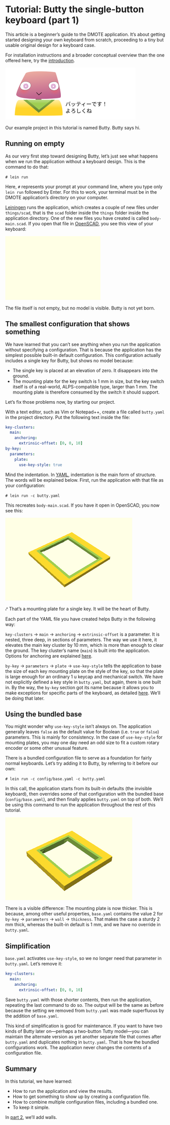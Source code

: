 <!--This document was generated. Edit the source files under “resources/butty”, not this file.-->
# Tutorial: Butty the single-button keyboard (part 1)

This article is a beginner’s guide to the DMOTE application. It’s about getting
started designing your own keyboard from scratch, proceeding to a tiny but
usable original design for a keyboard case.

For installation instructions and a broader conceptual overview than the one
offered here, try the [introduction](intro.md).

![Cartoon-style Butty](img/butty/mascot_greeting.png)

Our example project in this tutorial is named Butty. Butty says hi.

## Running on empty

As our very first step toward designing Butty, let’s just see what happens
when we run the application without a keyboard design. This is the command to
do that:

`# lein run`

Here, `#` represents your prompt at your command line, where you type only
`lein run` followed by Enter. For this to work, your terminal must be in the
DMOTE application’s directory on your computer.

[Leiningen](https://leiningen.org/) runs the application, which creates a
couple of new files under `things/scad`, that is the `scad` folder inside the
`things` folder inside the application directory. One of the new files you have
created is called `body-main.scad`. If you open that file in
[OpenSCAD](https://www.openscad.org/), you see this view of your keyboard:

![Empty space](img/butty/bare.png)

The file itself is not empty, but no model is visible. Butty is not yet born.

## The smallest configuration that shows something

We have learned that you can’t see anything when you run the application
without specifying a configuration. That is because the application has the
simplest possible built-in default configuration. This configuration actually
includes a single key for Butty, but shows no model because:

* The single key is placed at an elevation of zero. It disappears into the
  ground.
* The mounting plate for the key switch is 1 mm in size, but the key switch
  itself is of a real-world, ALPS-compatible type, larger than 1 mm. The
  mounting plate is therefore consumed by the switch it should support.

Let’s fix those problems now, by starting our project.

With a text editor, such as Vim or Notepad++, create a file called `butty.yaml`
in the project directory. Put the following text inside the file:

```yaml
key-clusters:
  main:
    anchoring:
      extrinsic-offset: [0, 0, 10]
by-key:
  parameters:
    plate:
      use-key-style: true
```

Mind the indentation. In [YAML](https://en.wikipedia.org/wiki/YAML),
indentation is the main form of structure. The words will be explained below.
First, run the application with that file as your configuration:

`# lein run -c butty.yaml`

This recreates `body-main.scad`. If you have it open in OpenSCAD, you now see this:

![Just a plate](img/butty/min.png)

⤤ That’s a mounting plate for a single key. It will be the heart of Butty.

Each part of the YAML file you have created helps Butty in the following way:

`key-clusters` → `main` → `anchoring` → `extrinsic-offset` is a parameter. It
is nested, three deep, in sections of parameters. The way we use it here, it
elevates the main key cluster by 10 mm, which is more than enough to clear the
ground. The key cluster’s name (`main`) is built into the application. Options
for anchoring are explained [here](options-anchoring.md).

`by-key` → `parameters` → `plate` → `use-key-style` tells the application to
base the size of each key mounting plate on the style of the key, so that the
plate is large enough for an ordinary 1 u keycap and mechanical switch. We have
not explicitly defined a key style in `butty.yaml`, but again, there is one
built in. By the way, the `by-key` section got its name because it allows you
to make exceptions for specific parts of the keyboard, as detailed
[here](options-nested.md). We’ll be doing that later.

## Using the bundled base

You might wonder why `use-key-style` isn’t always on. The application generally
leaves `false` as the default value for Boolean (i.e. `true` or `false`)
parameters. This is mainly for consistency. In the case of `use-key-style` for
mounting plates, you may one day need an odd size to fit a custom rotary
encoder or some other unusual feature.

There is a bundled configuration file to serve as a foundation for fairly
normal keyboards. Let’s try adding it to Butty, by referring to it before our
own:

`# lein run -c config/base.yaml -c butty.yaml`

In this call, the application starts from its built-in defaults (the invisible
keyboard), then overrides some of that configuration with the bundled base
(`config/base.yaml`), and then finally applies `butty.yaml` on top of both.
We’ll be using this command to run the application throughout the rest of this
tutorial.

![A plate from the bundled base](img/butty/base.png)

There is a visible difference: The mounting plate is now thicker. This is
because, among other useful properties, `base.yaml` contains the value 2 for
`by-key` → `parameters` → `wall` → `thickness`. That makes the case a sturdy 2
mm thick, whereas the built-in default is 1 mm, and we have no override in
`butty.yaml`.

## Simplification

`base.yaml` activates `use-key-style`, so we no longer need that parameter in
`butty.yaml`. Let’s remove it:

```yaml
key-clusters:
  main:
    anchoring:
      extrinsic-offset: [0, 0, 10]
```

Save `butty.yaml` with those shorter contents, then run the application,
repeating the last command to do so. The output will be the same as before
because the setting we removed from `butty.yaml` was made superfluous by the
addition of `base.yaml`.

This kind of simplification is good for maintenance. If you want to have two
kinds of Butty later on—perhaps a two-button Tutty model—you can maintain the
alternate version as yet another separate file that comes after `butty.yaml`
and duplicates nothing in `butty.yaml`. That is how the bundled configurations
work. The application never changes the contents of a configuration file.

## Summary

In this tutorial, we have learned:

* How to run the application and view the results.
* How to get something to show up by creating a configuration file.
* How to combine multiple configuration files, including a bundled one.
* To keep it simple.

In [part 2](tutorial-1b.md), we’ll add walls.
